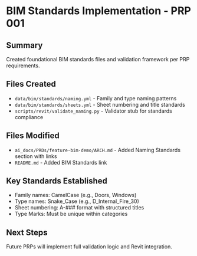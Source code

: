 # BIM Standards Implementation - PRP 001

## Summary
Created foundational BIM standards files and validation framework per PRP requirements.

## Files Created
- `data/bim/standards/naming.yml` - Family and type naming patterns
- `data/bim/standards/sheets.yml` - Sheet numbering and title standards
- `scripts/revit/validate_naming.py` - Validator stub for standards compliance

## Files Modified
- `ai_docs/PRDs/feature-bim-demo/ARCH.md` - Added Naming Standards section with links
- `README.md` - Added BIM Standards link

## Key Standards Established
- Family names: CamelCase (e.g., Doors, Windows)
- Type names: Snake_Case (e.g., D_Internal_Fire_30)
- Sheet numbering: A-### format with structured titles
- Type Marks: Must be unique within categories

## Next Steps
Future PRPs will implement full validation logic and Revit integration.

